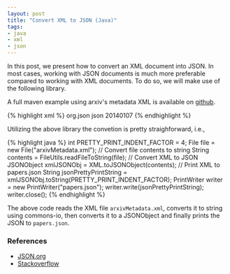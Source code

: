 ```yaml
---
layout: post
title: "Convert XML to JSON (Java)"
tags:
- java
- xml
- json
---
```


In this post, we present how to convert an XML document into JSON. In most cases, working with JSON documents is much more preferable compared to working with XML documents. To do so, we will make use of the following library.

A full maven example using arxiv's metadata XML is available on [github](https://github.com/zouzias/xmltojson-java).


{% highlight xml %}
<dependency>
    <groupId>org.json</groupId>
    <artifactId>json</artifactId>
    <version>20140107</version>
</dependency>
{% endhighlight %}

Utilizing the above library the convetion is pretty straighforward, i.e.,

{% highlight java %}
int PRETTY_PRINT_INDENT_FACTOR = 4;
File file = new File("arxivMetadata.xml");
// Convert file contents to string
String contents = FileUtils.readFileToString(file);
// Convert XML to JSON
JSONObject xmlJSONObj = XML.toJSONObject(contents);
// Print XML to papers.json
String jsonPrettyPrintString = xmlJSONObj.toString(PRETTY_PRINT_INDENT_FACTOR);
PrintWriter writer = new PrintWriter("papers.json");
writer.write(jsonPrettyPrintString);
writer.close();
{% endhighlight %}

The above code reads the XML file `arxivMetadata.xml`, converts it to string using commons-io, then converts it to a JSONObject and finally prints the JSON to `papers.json`.


### References

* [JSON.org](http://www.json.org/java/)
* [Stackoverflow](http://stackoverflow.com/questions/1823264/quickest-way-to-convert-xml-to-json-in-java)
